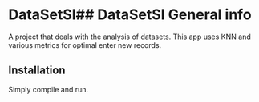 # DataSetSI## DataSetSI General info
A project that deals with the analysis of datasets. This app uses KNN and various metrics for optimal enter new records. 
## Installation
Simply compile and run. 
